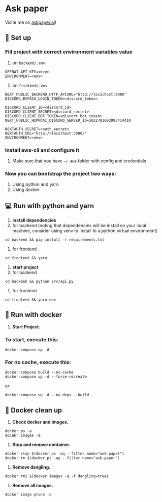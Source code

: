 # Ask paper
Visite me on [askpaper.ai](https://askpaper.ai)!

## 🔧 Set up

### Fill project with correct environment variables value
1. on `backend/.env`
```
OPENAI_API_KEY=<key>
ENVIRONMENT=<env>
```
1. on `frontend/.env`
```
NEXT_PUBLIC_BACKEND_HTTP_APIURL="http://localhost:8000"
DISCORD_BYPASS_LOGIN_TOKEN=<discord_token>

DISCORD_CLIENT_ID=<discord_id>
DISCORD_CLIENT_SECRET=<discord_secret>
DISCORD_CLIENT_BOT_TOKEN=<discort_bot_token>
NEXT_PUBLIC_HIPPOAI_DISCORD_SERVER_ID=1022781602893414410

NEXTAUTH_SECRET=<auth_secret>
NEXTAUTH_URL="http://localhost:3000/"
ENVIRONMENT=<env>
```

### Install aws-cli and configure it
1. Make sure that you have `~/.aws` folder with config and credentials

### Now you can bootstrap the project two ways:
1. Using python and yarn
1. Using docker

## 💻 Run with python and yarn

1. **install dependencies**
  1. for backend (noting that dependencies will be install on your local machine, consider using venv to install to a python virtual environment)
```shell
cd backend && pip install -r requirements.txt
```
  1. for frontend
```shell
cd frontend && yarn
```

1. **start project**
  1. for backend
```shell
cd backend && python src/api.py
```
  1. for frontend
```shell
cd frontend && yarn dev
```

## 🚀 Run with docker

1. **Start Project.**

### To start, execute this:
```shell
docker-compose up -d
```

### For no cache, execute this:
```shell
docker-compose build --no-cache
docker-compose up -d --force-recreate
```
or
```shell
docker-compose up -d --no-deps --build
```

## 🧹 Docker clean up

1. **Check docker and images.**
```shell
docker ps -a
docekr images -a
```

1. **Stop and remove container.**
```shell
docker stop $(docker ps -aq --filter name="ask-paper")
docker rm $(docker ps -aq --filter name="ask-paper")
```

1. **Remove dangling.**
```shell
docker rmi $(docker images -q -f dangling=true)
```

1. **Remove all images.**
```shell
docker image prune -a
```
